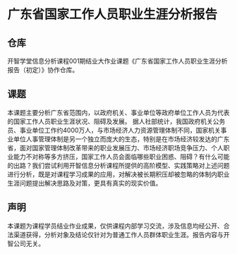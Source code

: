 # 广东省国家工作人员职业生涯分析报告
## 仓库
开智学堂信息分析课程001期结业大作业课题《广东省国家工作人员职业生涯分析报告（初定）》协作仓库。
## 课题
本课题主要分析广东省范围内，以政府机关、事业单位等政府单位工作人员为代表的国家工作人员职业生涯状况、阻碍及发展。
据人社部统计，我国政府机关公务员、事业单位工作约4000万人，与市场经济人力资源管理体制不同，国家机关事业单位人事管理体制是另一个独立而庞大的生态，特别是在市场经济较发达的广东省，面对国家管理体制改革带来的职业发展压力、市场经济职场竞争压力、个人职业能力不对称等多方挤压，国家工作人员会面临哪些职业困惑、阻碍？有什么可能的出路？我们尝试利用开智信息分析课程所提供的高阶模型、实践策略对上述问题进行分析，既是对课程学习成果的应用，对解决被长期积压却被忽略的体制内职业生涯问题提出解决思路及对策，更具有真实的现实价值。
## 声明
本课题为课程学员结业作业成果，仅供课程内部学习交流，涉及信息均经公开、合法渠道获得，分析对象及结论仅针对为普通工作人员群体职业生涯。报告内容与开智公司无关。
